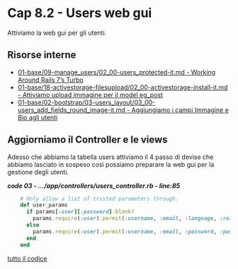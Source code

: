 # <a name="top"></a> Cap 8.2 - Users web gui

Attiviamo la web gui per gli utenti.



## Risorse interne

- [01-base/09-manage_users/02_00-users_protected-it.md - Working Around Rails 7’s Turbo]()
- [01-base/18-activestorage-filesupload/02_00-activestorage-install-it.md - Attiviamo upload immagine per il model eg_post]()
- [01-base/02-bootstrap/03-users_layout/03_00-users_add_fields_round_image-it.md - Aggiungiamo i campi Immagine e Bio agli utenti]()



## Aggiorniamo il Controller e le views

Adesso che abbiamo la tabella users attiviamo il 4 passo di devise che abbiamo lasciato in sospeso così possiamo preparare la web gui per la gestione degli utenti.








***code 03 - .../app/controllers/users_controller.rb - line:85***

```ruby
    # Only allow a list of trusted parameters through.
    def user_params
      if params[:user][:password].blank?
        params.require(:user).permit(:username, :email, :language, :role, :profile_image, :first_name, :last_name, :location, :bio, :phone_number)
      else
        params.require(:user).permit(:username, :email, :password, :password_confirmation, :language, :role, :profile_image, :first_name, :last_name, :location, :bio, :phone_number)
      end
    end
```

[tutto il codice](https://github.com/flaviobordonidev/leanpubabrandnewcms/blob/master/ubuntudream/08-user/02_03-controllers-users_controller.rb)

